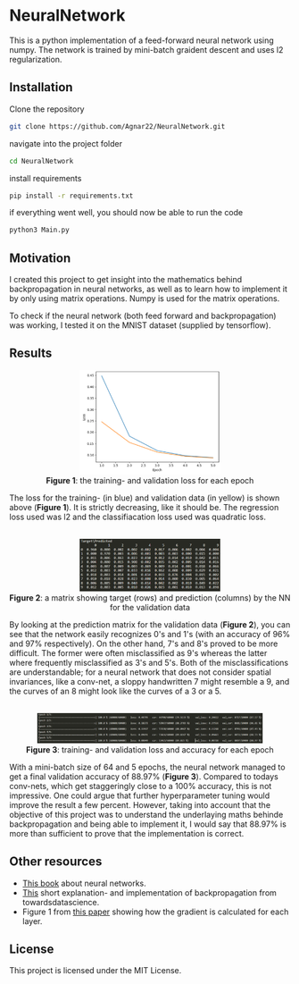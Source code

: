 # NeuralNetwork
This is a python implementation of a feed-forward neural network using numpy.
The network is trained by mini-batch graident descent and uses l2 regularization.

## Installation
Clone the repository
```bash
git clone https://github.com/Agnar22/NeuralNetwork.git
```

navigate into the project folder
```bash
cd NeuralNetwork
```

install requirements
```bash
pip install -r requirements.txt
```

if everything went well, you should now be able to run the code
```bash
python3 Main.py
```

## Motivation
I created this project to get insight into the mathematics behind backpropagation in neural networks, 
as well as to learn how to implement it by only using matrix operations. Numpy is used for the matrix operations.

To check if the neural network (both feed forward and backpropagation) was working, I tested it on the MNIST dataset (supplied by tensorflow).

## Results

<p align='center'>
<img width="50%" src="https://github.com/Agnar22/NeuralNetwork/blob/master/README_images/graph.PNG"><br>
<b>Figure 1</b>: the training- and validation loss for each epoch
</p>
The loss for the training- (in blue) and validation data (in yellow) is shown above (<b>Figure 1</b>). It is strictly decreasing, like it should be. The regression loss used was l2 and the classifiacation loss used was quadratic loss.<br><br>

<p align='center'>
<img width="50%" src="https://github.com/Agnar22/NeuralNetwork/blob/master/README_images/predictions.PNG"><br>
<b>Figure 2</b>: a matrix showing target (rows) and prediction (columns) by the NN for the validation data
</p>
By looking at the prediction matrix for the validation data (<b>Figure 2</b>), you can see that the network easily recognizes 0's and 1's (with an accuracy of 96% and 97% respectively). On the other hand, 7's and 8's proved to be more difficult. The former were often misclassified as 9's whereas the latter where frequently misclassified as 3's and 5's. Both of the misclassifications are understandable; for a neural network that does not consider spatial invariances, like a conv-net, a sloppy handwritten 7 might resemble a 9, and the curves of an 8 might look like the curves of a 3 or a 5.<br><br>


<p align='center'>
<img width="80%" src="https://github.com/Agnar22/NeuralNetwork/blob/master/README_images/statistics.PNG"><br>
<b>Figure 3</b>: training- and validation loss and accuracy for each epoch
</p>
With a mini-batch size of 64 and 5 epochs, the neural network managed to get a final validation accuracy of 88.97% (<b>Figure 3</b>).
Compared to todays conv-nets, which get staggeringly close to a 100% accuracy, this is not impressive. One could argue that further hyperparameter tuning would improve the result a few percent. However, taking into account that the objective of this project was to understand the underlaying maths behinde backpropagation and being able to implement it, I would say that 88.97% is more than sufficient to prove that the implementation is correct.


## Other resources
* [This book](http://neuralnetworksanddeeplearning.com/index.html "Neural networks and deep learning") about neural networks.
* [This](https://towardsdatascience.com/a-step-by-step-implementation-of-gradient-descent-and-backpropagation-d58bda486110 "A step by step implementation of gradient descent and backpropagation") short explanation- and implementation of backpropagation from towardsdatascience.
* Figure 1 from [this paper](https://www.researchgate.net/publication/277411157_Deep_Learning/link/55e0cdf908ae2fac471ccf0f/download "Deep learning paper by Yann LeCun et al.") showing how the gradient is calculated for each layer.

## License
This project is licensed under the MIT License.